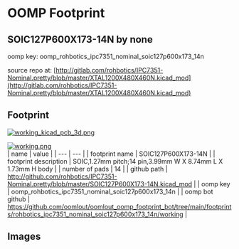 # OOMP Footprint  
## SOIC127P600X173-14N  by none  
  
oomp key: oomp_rohbotics_ipc7351_nominal_soic127p600x173_14n  
  
source repo at: [http://gitlab.com/rohbotics/IPC7351-Nominal.pretty/blob/master/XTAL1200X480X460N.kicad_mod](http://gitlab.com/rohbotics/IPC7351-Nominal.pretty/blob/master/XTAL1200X480X460N.kicad_mod)  
## Footprint  
  
[![working_kicad_pcb_3d.png](working_kicad_pcb_3d_600.png)](working_kicad_pcb_3d.png)  
  
[![working.png](working_600.png)](working.png)  
| name | value | 
| --- | --- | 
| footprint name | SOIC127P600X173-14N | 
| footprint description | SOIC,1.27mm pitch;14 pin,3.99mm W X 8.74mm L X 1.73mm H body | 
| number of pads | 14 | 
| github path | http://github.com/rohbotics/IPC7351-Nominal.pretty/blob/master/SOIC127P600X173-14N.kicad_mod | 
| oomp key | oomp_rohbotics_ipc7351_nominal_soic127p600x173_14n | 
| oomp bot github | https://github.com/oomlout/oomlout_oomp_footprint_bot/tree/main/footprints/rohbotics_ipc7351_nominal_soic127p600x173_14n/working | 
## Images  
